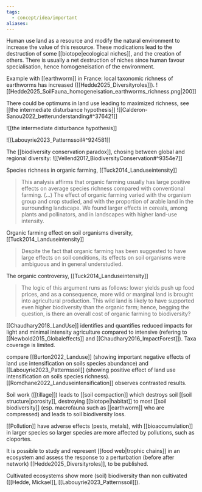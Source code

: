 ```yaml
---
tags:
  - concept/idea/important
aliases:
---
```


Human use land as a resource and modify the natural environment to increase the value of this resource. These modications lead to the destruction of some [[biotope|ecological niches]], and the creation of others. There is usually a net destruction of niches since human favour specialisation, hence homogeneisation of the environment.


Example with [[earthworm]] in France: local taxonomic richness of earthworms has increased ([[Hedde2025_Diversityroles]]).
![[Hedde2025_SoilFauna_homogeneisation_earthworms_richness.png|200]]

There could be optimums in land use leading to maximized richness, see [[the intermediate disturbance hypothesis]]
![[Calderon-Sanou2022_betterunderstanding#^376421]]

![[the intermediate disturbance hypothesis]]

![[Labouyrie2023_Patternssoil#^924581]]

The [[biodiversity conservation paradox]], chosing between global and regional diversity:
![[Vellend2017_BiodiversityConservation#^9354e7]]

Species richness in organic farming, [[Tuck2014_Landuseintensity]]
> This analysis affirms that organic farming usually has large positive effects on average species richness compared with conventional farming. (...) The effect of organic farming varied with the organism group and crop studied, and with the proportion of arable land in the surrounding landscape. We found larger effects in cereals, among plants and pollinators, and in landscapes with higher land-use intensity.

Organic farming effect on soil organisms diversity, [[Tuck2014_Landuseintensity]]
> Despite the fact that organic farming has been suggested to have large effects on soil conditions, its effects on soil organisms were ambiguous and in general understudied.

The organic controversy, [[Tuck2014_Landuseintensity]]
> The logic of this argument runs as follows: lower yields push up food prices, and as a consequence, more wild or marginal land is brought into agricultural production. This wild land is likely to have supported even higher biodiversity than the organic farm; hence, begging the question, is there an overall cost of organic farming to biodiversity?

[[Chaudhary2018_LandUse]] identifies and quantifies reduced impacts for light and minimal intensity agriculture compared to intensive (refering to [[Newbold2015_Globaleffects]] and [[Chaudhary2016_ImpactForest]]). Taxa coverage is limited.

compare [[Burton2022_Landuse]] (showing important negative effects of land use intensification on soils species abundance) and [[Labouyrie2023_Patternssoil]] (showing positive effect of land use intensification on soils species richness).
[[Romdhane2022_Landuseintensification]] observes contrasted results.

Soil work ([[tillage]]) leads to [[soil compaction]] which destroys soil [[soil structure|porosity]], destroying [[biotope|habitat]] to most [[soil biodiversity]] (esp. macrofauna such as [[earthworm]] who are compressed) and leads to soil biodiversity loss.

[[Pollution]] have adverse effects (pests, metals), with [[bioaccumulation]] in larger species so larger species are more affected by pollutions, such as cloportes.

It is possible to study and represent [[food web|trophic chains]] in an ecosystem and assess the response to a perturbation (before after network) [[Hedde2025_Diversityroles]], to be published.

Cultivated ecosystems show more (soil) biodiversity than non cultivated ([[Hedde, Mickael]], [[Labouyrie2023_Patternssoil]]).